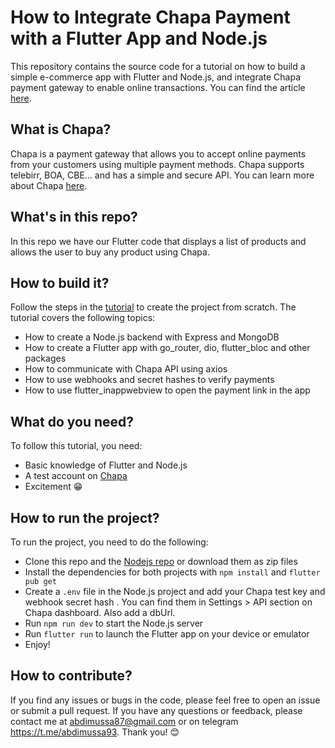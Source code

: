 # How to Integrate Chapa Payment with a Flutter App and Node.js

This repository contains the source code for a tutorial on how to build a simple e-commerce app with Flutter and Node.js, and integrate Chapa payment gateway to enable online transactions.
You can find the article [here](https://medium.com/@abdimussa87/integrate-chapa-payment-with-a-flutter-app-and-node-js-f7ec69dbf60).

## What is Chapa?

Chapa is a payment gateway that allows you to accept online payments from your customers using multiple payment methods. Chapa supports telebirr, BOA, CBE... and has a simple and secure API. You can learn more about Chapa [here](https://chapa.co).

## What's in this repo?

In this repo we have our Flutter code that displays a list of products and allows the user to buy any product using Chapa.

## How to build it?

Follow the steps in the [tutorial](https://medium.com/@abdimussa87/integrate-chapa-payment-with-a-flutter-app-and-node-js-f7ec69dbf60) to create the project from scratch. The tutorial covers the following topics:

- How to create a Node.js backend with Express and MongoDB
- How to create a Flutter app with go_router, dio, flutter_bloc and other packages
- How to communicate with Chapa API using axios
- How to use webhooks and secret hashes to verify payments
- How to use flutter_inappwebview to open the payment link in the app

## What do you need?

To follow this tutorial, you need:

- Basic knowledge of Flutter and Node.js
- A test account on [Chapa](https://chapa.co)
- Excitement 😁

## How to run the project?

To run the project, you need to do the following:

- Clone this repo and the [Nodejs repo](https://github.com/abdimussa87/chapa-integration-demo-backend) or download them as zip files
- Install the dependencies for both projects with `npm install` and `flutter pub get`
- Create a `.env` file in the Node.js project and add your Chapa test key and webhook secret hash . You can find them in Settings > API section on Chapa dashboard. Also add a dbUrl.
- Run `npm run dev` to start the Node.js server 
- Run `flutter run` to launch the Flutter app on your device or emulator
- Enjoy!

## How to contribute?

If you find any issues or bugs in the code, please feel free to open an issue or submit a pull request. If you have any questions or feedback, please contact me at abdimussa87@gmail.com or on telegram https://t.me/abdimussa93. Thank you! 😊
